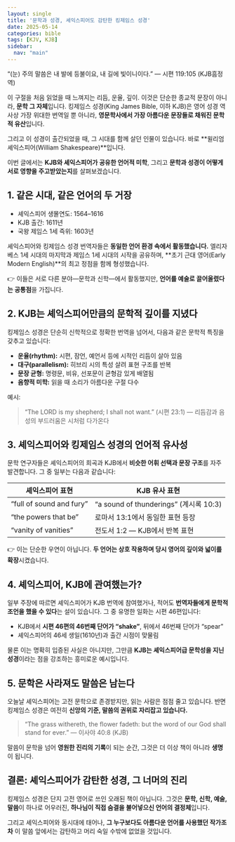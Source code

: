 ```yaml
---
layout: single
title: '문학과 성경, 셰익스피어도 감탄한 킹제임스 성경'
date: 2025-05-14
categories: bible
tags: [KJV, KJB]
sidebar:
  nav: "main"
---
```


“(눈) 주의 말씀은 내 발에 등불이요, 내 길에 빛이니이다.”
— 시편 119:105 (KJB흠정역)

이 구절을 처음 읽었을 때 느껴지는 리듬, 운율, 깊이. 이것은 단순한 종교적 문장이 아니라, **문학 그 자체**입니다. 킹제임스 성경(King James Bible, 이하 KJB)은 영어 성경 역사상 가장 위대한 번역일 뿐 아니라, **영문학사에서 가장 아름다운 문장들로 채워진 문학적 유산**입니다.

그리고 이 성경이 출간되었을 때, 그 시대를 함께 살던 인물이 있습니다.
바로 **윌리엄 셰익스피어(William Shakespeare)**입니다.

이번 글에서는 **KJB와 셰익스피어가 공유한 언어적 미학**, 그리고 **문학과 성경이 어떻게 서로 영향을 주고받았는지**를 살펴보겠습니다.

## 1. 같은 시대, 같은 언어의 두 거장

* 셰익스피어 생몰연도: 1564–1616
* KJB 출간: 1611년
* 국왕 제임스 1세 즉위: 1603년

셰익스피어와 킹제임스 성경 번역자들은 **동일한 언어 환경 속에서 활동했습니다.**
엘리자베스 1세 시대의 마지막과 제임스 1세 시대의 시작을 공유하며, **초기 근대 영어(Early Modern English)**의 최고 정점을 함께 형성했습니다.

👉 이들은 서로 다른 분야—문학과 신학—에서 활동했지만, **언어를 예술로 끌어올렸다는 공통점**을 가집니다.

## 2. KJB는 셰익스피어만큼의 문학적 깊이를 지녔다

킹제임스 성경은 단순히 신학적으로 정확한 번역을 넘어서, 다음과 같은 문학적 특징을 갖추고 있습니다:

* **운율(rhythm):** 시편, 잠언, 예언서 등에 시적인 리듬이 살아 있음
* **대구(parallelism):** 히브리 시의 특성 살려 표현 구조를 반복
* **문장 균형:** 명령문, 비유, 선포문이 균형감 있게 배열됨
* **음향적 미학:** 읽을 때 소리가 아름다운 구절 다수

예시:

> “The LORD is my shepherd; I shall not want.” (시편 23:1)
> — 리듬감과 음성의 부드러움은 시처럼 다가온다

## 3. 셰익스피어와 킹제임스 성경의 언어적 유사성

문학 연구자들은 셰익스피어의 희곡과 KJB에서 **비슷한 어휘 선택과 문장 구조**를 자주 발견합니다. 그 중 일부는 다음과 같습니다:

| 셰익스피어 표현                 | KJB 유사 표현                           |
| ------------------------ | ----------------------------------- |
| “full of sound and fury” | “a sound of thunderings” (계시록 10:3) |
| “the powers that be”     | 로마서 13:1에서 동일한 표현 등장                |
| “vanity of vanities”     | 전도서 1:2 — KJB에서 반복 표현               |

👉 이는 단순한 우연이 아닙니다. **두 언어는 상호 작용하며 당시 영어의 깊이와 넓이를 확장**시켰습니다.

## 4. 셰익스피어, KJB에 관여했는가?

일부 주장에 따르면 셰익스피어가 KJB 번역에 참여했거나, 적어도 **번역자들에게 문학적 조언을 했을 수 있다**는 설이 있습니다. 그 중 유명한 일화는 시편 46편입니다:

* KJB에서 **시편 46편의 46번째 단어가 “shake”**, 뒤에서 46번째 단어가 “spear”
* 셰익스피어의 46세 생일(1610년)과 출간 시점이 맞물림

물론 이는 명확히 입증된 사실은 아니지만, 그만큼 **KJB는 셰익스피어급 문학성을 지닌 성경**이라는 점을 강조하는 흥미로운 예시입니다.

## 5. 문학은 사라져도 말씀은 남는다

오늘날 셰익스피어는 고전 문학으로 존경받지만, 읽는 사람은 점점 줄고 있습니다. 반면 킹제임스 성경은 여전히 **신앙의 기준, 말씀의 권위로 자리잡고 있습니다.**

> “The grass withereth, the flower fadeth: but the word of our God shall stand for ever.”
> — 이사야 40:8 (KJB)

말씀이 문학을 넘어 **영원한 진리의 기록**이 되는 순간, 그것은 더 이상 책이 아니라 **생명**이 됩니다.

## 결론: 셰익스피어가 감탄한 성경, 그 너머의 진리

킹제임스 성경은 단지 고전 영어로 쓰인 오래된 책이 아닙니다.
그것은 **문학, 신학, 예술, 말씀**이 하나로 어우러진, **하나님이 직접 숨결을 불어넣으신 언어의 결정체**입니다.

그리고 셰익스피어와 동시대에 태어나, **그 누구보다도 아름다운 언어를 사용했던 작가조차**
이 말씀 앞에서는 감탄하고 머리 숙일 수밖에 없었을 것입니다.
